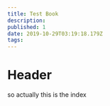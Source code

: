 ```yaml
---
title: Test Book
description: 
published: 1
date: 2019-10-29T03:19:18.179Z
tags: 
---
```


# Header
so actually this is the index